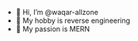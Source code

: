 - 👋 Hi, I’m @waqar-allzone
- 👀 My hobby is reverse engineering 
- 🌱 My passion is MERN

<!---
waqar-allzone/waqar-allzone is a ✨ special ✨ repository because its `README.md` (this file) appears on your GitHub profile.
You can click the Preview link to take a look at your changes.
--->
